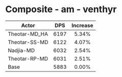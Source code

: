 # Composite - am - venthyr
| Actor | DPS | Increase |
|---|:---:|:---:|
|Theotar-MD_HA|6197|5.34%|
|Theotar-SS-MD|6122|4.07%|
|Nadjia-MD|6032|2.54%|
|Theotar-RP-MD|6031|2.51%|
|Base|5883|0.00%|
